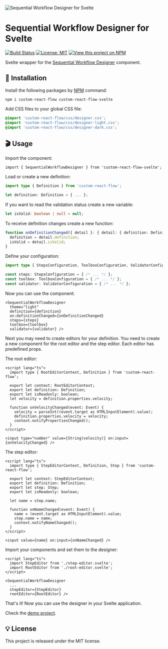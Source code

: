 ![Sequential Workflow Designer for Svelte](https://raw.githubusercontent.com/nocode-js/custom-react-flow/main/.github/cover.png)

# Sequential Workflow Designer for Svelte

[![Build Status](https://img.shields.io/endpoint.svg?url=https%3A%2F%2Factions-badge.atrox.dev%2Fb4rtaz%2Fcustom-react-flow%2Fbadge%3Fref%3Dmain&style=flat-square)](https://actions-badge.atrox.dev/b4rtaz/custom-react-flow/goto?ref=main) [![License: MIT](https://img.shields.io/badge/license-MIT-green?style=flat-square)](/LICENSE) [![View this project on NPM](https://img.shields.io/npm/v/custom-react-flow-svelte.svg?style=flat-square)](https://npmjs.org/package/custom-react-flow-svelte)

Svelte wrapper for the [Sequential Workflow Designer](https://github.com/nocode-js/custom-react-flow) component.

## 🚀 Installation

Install the following packages by [NPM](https://www.npmjs.com/) command:

`npm i custom-react-flow custom-react-flow-svelte`

Add CSS files to your global CSS file:

```css
@import 'custom-react-flow/css/designer.css';
@import 'custom-react-flow/css/designer-light.css';
@import 'custom-react-flow/css/designer-dark.css';
```

## 🎬 Usage

Import the component:

```tsx
import { SequentialWorkflowDesigner } from 'custom-react-flow-svelte';
```

Load or create a new definition:

```ts
import type { Definition } from 'custom-react-flow';

let definition: Definition = { ... };
```

If you want to read the validation status create a new variable:

```ts
let isValid: boolean | null = null;
```

To receive definition changes create a new function:

```ts
function onDefinitionChanged({ detail }: { detail: { definition: Definition, isValid: boolean } }) {
  definition = detail.definition;
  isValid = detail.isValid;
}
```

Define your configuration:

```ts
import type { StepsConfiguration, ToolboxConfiguration, ValidatorConfiguration } from 'custom-react-flow';

const steps: StepsConfiguration = { /* ... */ };
const toolbox: ToolboxConfiguration = { /* ... */ };
const validator: ValidatorConfiguration = { /* ... */ };
```

Now you can use the component:

```svelte
<SequentialWorkflowDesigner
  theme="light"
  definition={definition}
  on:definitionChanged={onDefinitionChanged}
  steps={steps}
  toolbox={toolbox}
  validator={validator} />
```

Next you may need to create editors for your definition. You need to create a new component for the root editor and the step editor. Each editor has predefined props.

The root editor:

```svelte
<script lang="ts">
  import type { RootEditorContext, Definition } from 'custom-react-flow';

  export let context: RootEditorContext;
  export let definition: Definition;
  export let isReadonly: boolean;
  let velocity = definition.properties.velocity;

  function onVelocityChanged(event: Event) {
    velocity = parseInt((event.target as HTMLInputElement).value);
    definition.properties.velocity = velocity;
    context.notifyPropertiesChanged();
  }
</script>

<input type="number" value={String(velocity)} on:input={onVelocityChanged} />
```

The step editor:

```svelte
<script lang="ts">
  import type { StepEditorContext, Definition, Step } from 'custom-react-flow';

  export let context: StepEditorContext;
  export let definition: Definition;
  export let step: Step;
  export let isReadonly: boolean;

  let name = step.name;

  function onNameChanged(event: Event) {
    name = (event.target as HTMLInputElement).value;
    step.name = name;
    context.notifyNameChanged();
  }
</script>

<input value={name} on:input={onNameChanged} />
```

Import your components and set them to the designer:

```svelte
<script lang="ts">
  import StepEditor from './step-editor.svelte';
  import RootEditor from './root-editor.svelte';
</script>

<SequentialWorkflowDesigner
  ...
  stepEditor={StepEditor}
  rootEditor={RootEditor} />
```

That's it! Now you can use the designer in your Svelte application.

Check the [demo project](https://github.com/nocode-js/custom-react-flow/tree/main/demos/svelte-app).

## 💡 License

This project is released under the MIT license.
